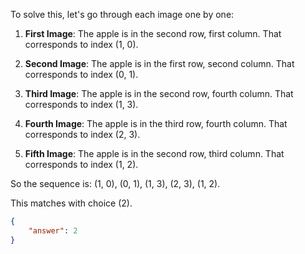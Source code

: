 To solve this, let's go through each image one by one:

1. **First Image**: The apple is in the second row, first column. That corresponds to index (1, 0).

2. **Second Image**: The apple is in the first row, second column. That corresponds to index (0, 1).

3. **Third Image**: The apple is in the second row, fourth column. That corresponds to index (1, 3).

4. **Fourth Image**: The apple is in the third row, fourth column. That corresponds to index (2, 3).

5. **Fifth Image**: The apple is in the second row, third column. That corresponds to index (1, 2).

So the sequence is: (1, 0), (0, 1), (1, 3), (2, 3), (1, 2).

This matches with choice (2).

```json
{
    "answer": 2
}
```